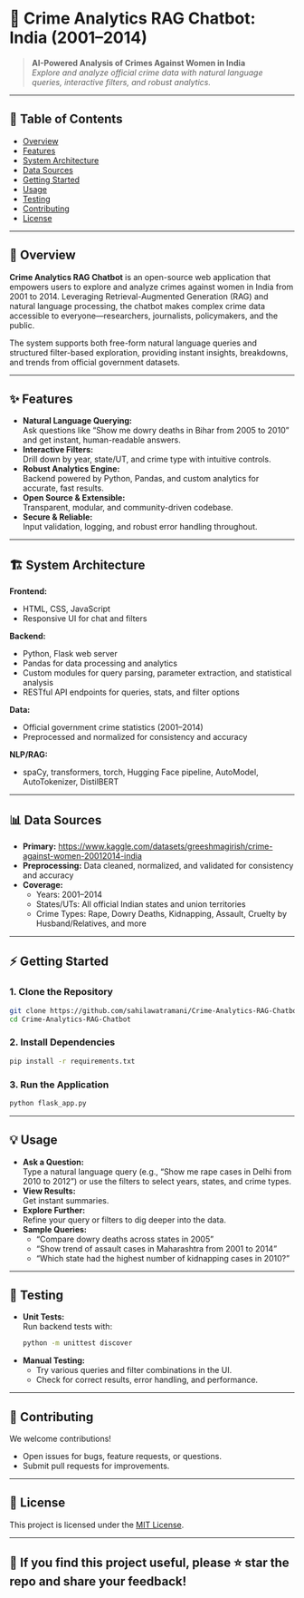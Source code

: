 # 🚨 Crime Analytics RAG Chatbot: India (2001–2014)

> **AI-Powered Analysis of Crimes Against Women in India**  
> _Explore and analyze official crime data with natural language queries, interactive filters, and robust analytics._

---

## 📖 Table of Contents

- [Overview](#overview)
- [Features](#features)
- [System Architecture](#system-architecture)
- [Data Sources](#data-sources)
- [Getting Started](#getting-started)
- [Usage](#usage)
- [Testing](#testing)
- [Contributing](#contributing)
- [License](#license)

---

## 📝 Overview

**Crime Analytics RAG Chatbot** is an open-source web application that empowers users to explore and analyze crimes against women in India from 2001 to 2014. Leveraging Retrieval-Augmented Generation (RAG) and natural language processing, the chatbot makes complex crime data accessible to everyone—researchers, journalists, policymakers, and the public.

The system supports both free-form natural language queries and structured filter-based exploration, providing instant insights, breakdowns, and trends from official government datasets.

---

## ✨ Features

- **Natural Language Querying:**  
  Ask questions like “Show me dowry deaths in Bihar from 2005 to 2010” and get instant, human-readable answers.
- **Interactive Filters:**  
  Drill down by year, state/UT, and crime type with intuitive controls.
- **Robust Analytics Engine:**  
  Backend powered by Python, Pandas, and custom analytics for accurate, fast results.
- **Open Source & Extensible:**  
  Transparent, modular, and community-driven codebase.
- **Secure & Reliable:**  
  Input validation, logging, and robust error handling throughout.

---

## 🏗️ System Architecture

**Frontend:**
- HTML, CSS, JavaScript
- Responsive UI for chat and filters

**Backend:**
- Python, Flask web server
- Pandas for data processing and analytics
- Custom modules for query parsing, parameter extraction, and statistical analysis
- RESTful API endpoints for queries, stats, and filter options

**Data:**
- Official government crime statistics (2001–2014)
- Preprocessed and normalized for consistency and accuracy

**NLP/RAG:**
- spaCy, transformers, torch, Hugging Face pipeline, AutoModel, AutoTokenizer, DistilBERT
---

## 📊 Data Sources

- **Primary:** https://www.kaggle.com/datasets/greeshmagirish/crime-against-women-20012014-india
- **Preprocessing:** Data cleaned, normalized, and validated for consistency and accuracy
- **Coverage:**  
  - Years: 2001–2014  
  - States/UTs: All official Indian states and union territories  
  - Crime Types: Rape, Dowry Deaths, Kidnapping, Assault, Cruelty by Husband/Relatives, and more

---

## ⚡ Getting Started

### 1. Clone the Repository

```bash
git clone https://github.com/sahilawatramani/Crime-Analytics-RAG-Chatbot.git
cd Crime-Analytics-RAG-Chatbot
```

### 2. Install Dependencies

```bash
pip install -r requirements.txt
```

### 3. Run the Application

```bash
python flask_app.py
```
---

## 💡 Usage

- **Ask a Question:**  
  Type a natural language query (e.g., “Show me rape cases in Delhi from 2010 to 2012”) or use the filters to select years, states, and crime types.
- **View Results:**  
  Get instant summaries.
- **Explore Further:**  
  Refine your query or filters to dig deeper into the data.
- **Sample Queries:**  
  - “Compare dowry deaths across states in 2005”
  - “Show trend of assault cases in Maharashtra from 2001 to 2014”
  - “Which state had the highest number of kidnapping cases in 2010?”

---

## 🧪 Testing

- **Unit Tests:**  
  Run backend tests with:
  ```bash
  python -m unittest discover
  ```
- **Manual Testing:**  
  - Try various queries and filter combinations in the UI.
  - Check for correct results, error handling, and performance.

---

## 🤝 Contributing

We welcome contributions!  
- Open issues for bugs, feature requests, or questions.
- Submit pull requests for improvements.

---

## 📄 License

This project is licensed under the [MIT License](LICENSE).

---

## 🙏 If you find this project useful, please ⭐ star the repo and share your feedback!
